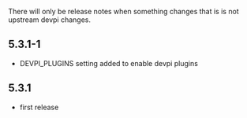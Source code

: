 There will only be release notes when something changes that is is not upstream devpi changes.

## 5.3.1-1

- DEVPI_PLUGINS setting added to enable devpi plugins

## 5.3.1

- first release
